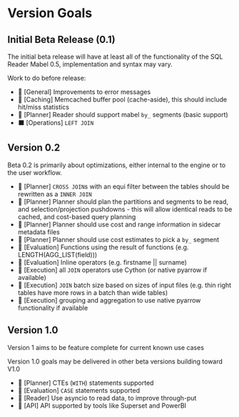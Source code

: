 # Version Goals

## Initial Beta Release (0.1)

The initial beta release will have at least all of the functionality of the SQL Reader Mabel 0.5, implementation and syntax may vary.

Work to do before release:

- 🔲 [General] Improvements to error messages
- 🔲 [Caching] Memcached buffer pool (cache-aside), this should include hit/miss statistics
- 🔲 [Planner] Reader should support mabel `by_` segments (basic support)
- ⬛ [Operations] `LEFT JOIN`

## Version 0.2

Beta 0.2 is primarily about optimizations, either internal to the engine or to the user workflow.

- 🔲 [Planner] `CROSS JOIN`s with an equi filter between the tables should be rewritten as a `INNER JOIN`
- 🔲 [Planner] Planner should plan the partitions and segments to be read, and selection/projection pushdowns - this will allow identical reads to be cached, and cost-based query planning
- 🔲 [Planner] Planner should use cost and range information in sidecar metadata files 
- 🔲 [Planner] Planner should use cost estimates to pick a `by_` segment
- 🔲 [Evaluation] Functions using the result of functions (e.g. LENGTH(AGG_LIST(field)))
- 🔲 [Evaluation] Inline operators (e.g. firstname || surname)
- 🔲 [Execution] all `JOIN` operators use Cython (or native pyarrow if available)
- 🔲 [Execution] `JOIN` batch size based on sizes of input files (e.g. thin right tables have more rows in a batch than wide tables)
- 🔲 [Execution] grouping and aggregation to use native pyarrow functionality if available
 
## Version 1.0

Version 1 aims to be feature complete for current known use cases

Version 1.0 goals may be delivered in other beta versions building toward V1.0

- 🔲 [Planner] CTEs (`WITH`) statements supported
- 🔲 [Evaluation] `CASE` statements supported
- 🔲 [Reader] Use asyncio to read data, to improve through-put
- 🔲 [API] API supported by tools like Superset and PowerBI

